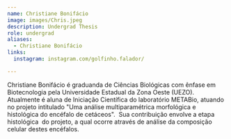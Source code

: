 ```yaml
---
name: Christiane Bonifácio
image: images/Chris.jpeg
description: Undergrad Thesis
role: undergrad
aliases:
  - Christiane Bonifácio
links:
  instagram: instagram.com/golfinho.falador/

---
```


Christiane Bonifácio é graduanda de Ciências Biológicas com ênfase em Biotecnologia pela Universidade Estadual da Zona Oeste (UEZO). Atualmente é aluna de Iniciação Científica do laboratório METABio, atuando no projeto intitulado "Uma análise multiparamétrica morfológica e histológica do encéfalo de cetáceos".  Sua contribuição envolve a etapa histológica  do projeto, a qual ocorre através de análise da composição celular destes encéfalos.
